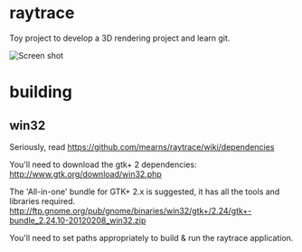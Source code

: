 raytrace
=====

Toy project to develop a 3D rendering project and learn git.

![Screen shot](https://github.com/mearns/raytrace/wiki/res/screenshot.png?raw=true "Screen Shot")

building
=====
win32
-----

Seriously, read https://github.com/mearns/raytrace/wiki/dependencies

You'll need to download the gtk+ 2 dependencies:
http://www.gtk.org/download/win32.php

The 'All-in-one' bundle for GTK+ 2.x is suggested, it has all the tools and libraries required.
http://ftp.gnome.org/pub/gnome/binaries/win32/gtk+/2.24/gtk+-bundle_2.24.10-20120208_win32.zip

You'll need to set paths appropriately to build & run the raytrace application.
